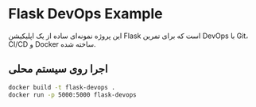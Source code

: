 # Flask DevOps Example

این پروژه نمونه‌ای ساده از یک اپلیکیشن Flask است که برای تمرین DevOps با Git، CI/CD و Docker ساخته شده.

## اجرا روی سیستم محلی

```bash
docker build -t flask-devops .
docker run -p 5000:5000 flask-devops
